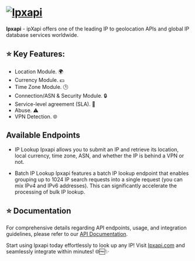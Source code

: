 # [![Ipxapi](https://ipxapi.com/images/logo/ipxapi.png)](https://ipxapi.com/)

<!--start: description-->

**Ipxapi** - ipXapi offers one of the leading IP to geolocation APIs and global IP database services worldwide.

<!--end: description-->

<!--start: docs-->

## ⭐ Key Features:

- Location Module. 🌍
- Currency Module. 💵
- Time Zone Module. 🕒
- Connection/ASN & Security Module. 🔒
- Service-level agreement (SLA). 📜
- Abuse. ⚠️
- VPN Detection. 🌐 


## Available Endpoints

- IP Lookup
Ipxapi allows you to submit an IP and retrieve its location, local currency, time zone, ASN, and whether the IP is behind a VPN or not. 

- Batch IP Lookup
Ipxapi features a batch IP lookup endpoint that enables grouping up to 1024 IP search requests into a single request (you can mix IPv4 and IPv6 addresses). This can significantly accelerate the processing of bulk IP lookup.


## ⭐ Documentation

For comprehensive details regarding API endpoints, usage, and integration guidelines, please refer to our [API Documentation](https://ipxapi.com/ip#docs).


Start using Ipxapi today effortlessly to look up any IP! Visit [Ipxapi.com](https://ipxapi.com) and seamlessly integrate within minutes! 🌐🆓✨
